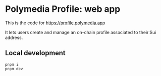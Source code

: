 # Polymedia Profile: web app

This is the code for https://profile.polymedia.app

It lets users create and manage an on-chain profile associated to their Sui address.

## Local development

```
pnpm i
pnpm dev
```
